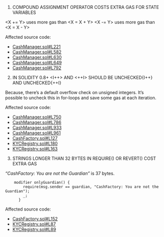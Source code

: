 1. COMPOUND ASSIGNMENT OPERATOR COSTS EXTRA GAS FOR STATE VARIABLES

<X += Y> uses more gas than <X = X + Y>
<X -= Y>  uses more gas than <X = X - Y>

Affected source code:
- [CashManager.sol#L221](https://github.com/code-423n4/2023-01-ondo/blob/f3426e5b6b4561e09460b2e6471eb694efdd6c70/contracts/cash/CashManager.sol#L221)
- [CashManager.sol#L582](https://github.com/code-423n4/2023-01-ondo/blob/f3426e5b6b4561e09460b2e6471eb694efdd6c70/contracts/cash/CashManager.sol#L582)
- [CashManager.sol#L630](https://github.com/code-423n4/2023-01-ondo/blob/f3426e5b6b4561e09460b2e6471eb694efdd6c70/contracts/cash/CashManager.sol#L630)
- [CashManager.sol#L649](https://github.com/code-423n4/2023-01-ondo/blob/f3426e5b6b4561e09460b2e6471eb694efdd6c70/contracts/cash/CashManager.sol#L649)
- [CashManager.sol#L792](https://github.com/code-423n4/2023-01-ondo/blob/f3426e5b6b4561e09460b2e6471eb694efdd6c70/contracts/cash/CashManager.sol#L792)

2. IN SOLIDITY 0.8+ <I++> AND <++I>  SHOULD BE UNCHECKED{I++} AND UNCHECKED{++I}

Because, there’s a default overflow check on unsigned integers. 
It’s possible to uncheck this in for-loops and save some gas at each iteration.

Affected source code:
- [CashManager.sol#L750](https://github.com/code-423n4/2023-01-ondo/blob/f3426e5b6b4561e09460b2e6471eb694efdd6c70/contracts/cash/CashManager.sol#L750)
- [CashManager.sol#L786](https://github.com/code-423n4/2023-01-ondo/blob/f3426e5b6b4561e09460b2e6471eb694efdd6c70/contracts/cash/CashManager.sol#L786)
- [CashManager.sol#L933](https://github.com/code-423n4/2023-01-ondo/blob/f3426e5b6b4561e09460b2e6471eb694efdd6c70/contracts/cash/CashManager.sol#L933)
- [CashManager.sol#L961](https://github.com/code-423n4/2023-01-ondo/blob/f3426e5b6b4561e09460b2e6471eb694efdd6c70/contracts/cash/CashManager.sol#L961)
- [CashFactory.sol#L127](https://github.com/code-423n4/2023-01-ondo/blob/f3426e5b6b4561e09460b2e6471eb694efdd6c70/contracts/cash/factory/CashFactory.sol#L127)
- [KYCRegistry.sol#L180](https://github.com/code-423n4/2023-01-ondo/blob/f3426e5b6b4561e09460b2e6471eb694efdd6c70/contracts/cash/kyc/KYCRegistry.sol#L180)
- [KYCRegistry.sol#L163](https://github.com/code-423n4/2023-01-ondo/blob/f3426e5b6b4561e09460b2e6471eb694efdd6c70/contracts/cash/kyc/KYCRegistry.sol#L163)

3. STRINGS LONGER THAN 32 BYTES IN REQUIRE() OR REVERT() COST EXTRA GAS

*“CashFactory: You are not the Guardian”* is 37 bytes.
```
    modifier onlyGuardian() {
        require(msg.sender == guardian, "CashFactory: You are not the Guardian");
        _;
      }
```
Affected source code:
- [CashFactory.sol#L152](https://github.com/code-423n4/2023-01-ondo/blob/f3426e5b6b4561e09460b2e6471eb694efdd6c70/contracts/cash/factory/CashFactory.sol#L152)
- [KYCRegistry.sol#L87](https://github.com/code-423n4/2023-01-ondo/blob/f3426e5b6b4561e09460b2e6471eb694efdd6c70/contracts/cash/kyc/KYCRegistry.sol#L87)
- [KYCRegistry.sol#L89](https://github.com/code-423n4/2023-01-ondo/blob/f3426e5b6b4561e09460b2e6471eb694efdd6c70/contracts/cash/kyc/KYCRegistry.sol#L89)